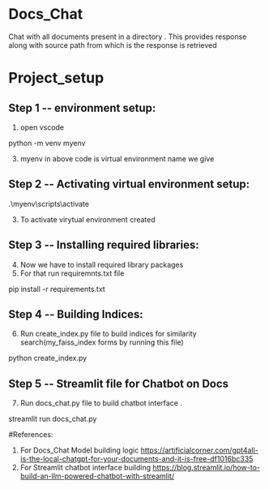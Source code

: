 # Docs_Chat
Chat with all documents present in a directory . This provides response along with source path from which is the response is retrieved

# Project_setup

## Step 1 -- environment setup:
1. open vscode
   
python -m venv myenv

3. myenv in above code is virtual environment name we give
   
## Step 2 -- Activating virtual environment setup:

.\myenv\scripts\activate

3. To activate virytual environment created

## Step 3 -- Installing required libraries: 
4. Now we have to install required library packages
5. For that run requiremnts.txt file
   
 pip install -r requirements.txt

## Step 4 -- Building Indices:
6. Run create_index.py file to build indices for similarity search(my_faiss_index forms by running this file)
   
python create_index.py

## Step 5 -- Streamlit file for Chatbot on Docs
7. Run docs_chat.py file to build chatbot interface .

streamlit run docs_chat.py

#References:
1. For Docs_Chat Model building logic
https://artificialcorner.com/gpt4all-is-the-local-chatgpt-for-your-documents-and-it-is-free-df1016bc335
2. For Streamlit chatbot interface building
https://blog.streamlit.io/how-to-build-an-llm-powered-chatbot-with-streamlit/
   
